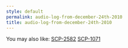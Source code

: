```yaml
---
style: default
permalink: audio-log-from-december-24th-2010
title: audio-log-from-december-24th-2010
---
```

You may also like:
[SCP-2582](http://scp-wiki.net/scp-2582)
[SCP-1071](http://scp-wiki.net/scp-1071)